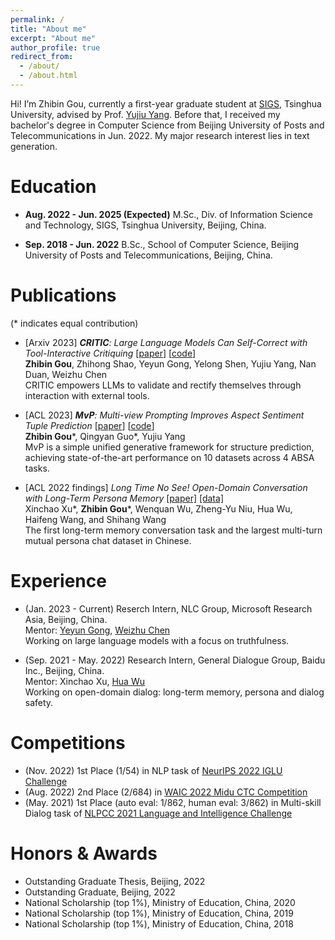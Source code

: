 ```yaml
---
permalink: /
title: "About me"
excerpt: "About me"
author_profile: true
redirect_from: 
  - /about/
  - /about.html
---
```


Hi! I’m Zhibin Gou, currently a first-year graduate student at [SIGS](https://www.sigs.tsinghua.edu.cn/en/), Tsinghua University, advised by Prof. [Yujiu Yang](https://sites.google.com/view/iigroup-thu/about). Before that, I received my bachelor's degree in Computer Science from Beijing University of Posts and Telecommunications in Jun. 2022. My major research interest lies in text generation.

Education
======

- **Aug. 2022 - Jun. 2025 (Expected)** M.Sc., Div. of Information Science and Technology, SIGS, Tsinghua University, Beijing, China.

- **Sep. 2018 - Jun. 2022** B.Sc., School of Computer Science, Beijing University of Posts and Telecommunications, Beijing, China.

Publications
======
(\* indicates equal contribution)

- [Arxiv 2023] ***CRITIC**: Large Language Models Can Self-Correct with Tool-Interactive Critiquing* [[paper](https://arxiv.org/abs/2305.11738)] [[code](https://github.com/microsoft/ProphetNet/tree/master/CRITIC)]
<br> **Zhibin Gou**, Zhihong Shao, Yeyun Gong, Yelong Shen, Yujiu Yang, Nan Duan, Weizhu Chen
<br> CRITIC empowers LLMs to validate and rectify themselves through interaction with external tools.

- [ACL 2023] ***MvP**: Multi-view Prompting Improves Aspect Sentiment Tuple Prediction* [[paper](https://arxiv.org/abs/2305.12627)] [[code](https://github.com/ZubinGou/multi-view-prompting)]
<br> **Zhibin Gou**\*, Qingyan Guo\*, Yujiu Yang
<br> MvP is a simple unified generative framework for structure prediction, achieving state-of-the-art performance on 10 datasets across 4 ABSA tasks.

- [ACL 2022 findings] *Long Time No See! Open-Domain Conversation with Long-Term Persona Memory* [[paper]](https://arxiv.org/abs/2203.05797) [[data]](https://github.com/PaddlePaddle/Research/tree/master/NLP/ACL2022-DuLeMon)
<br> Xinchao Xu\*, **Zhibin Gou**\*, Wenquan Wu, Zheng-Yu Niu, Hua Wu, Haifeng Wang, and Shihang Wang
<br> The first long-term memory conversation task and the largest multi-turn mutual persona chat dataset in Chinese.


Experience
======
- (Jan. 2023 - Current) Reserch Intern, NLC Group, Microsoft Research Asia, Beijing, China.
<br> Mentor: [Yeyun Gong](https://www.microsoft.com/en-us/research/people/yegong/), [Weizhu Chen](https://www.microsoft.com/en-us/research/people/wzchen/)
<br> Working on large language models with a focus on truthfulness.

- (Sep. 2021 - May. 2022) Research Intern, General Dialogue Group, Baidu Inc., Beijing, China.
<br> Mentor: Xinchao Xu, [Hua Wu](https://wuhuanlp.github.io/)
<br> Working on open-domain dialog: long-term memory, persona and dialog safety.

Competitions
======
- (Nov. 2022) 1st Place (1/54) in NLP task of [NeurIPS 2022 IGLU Challenge](https://www.aicrowd.com/challenges/neurips-2022-iglu-challenge)
- (Aug. 2022) 2nd Place (2/684) in [WAIC 2022 Midu CTC Competition](https://aistudio.baidu.com/aistudio/competition/detail/404/0/leaderboard)
- (May. 2021) 1st Place (auto eval: 1/862, human eval: 3/862) in Multi-skill Dialog task of [NLPCC 2021 Language and Intelligence Challenge](http://tcci.ccf.org.cn/conference/2021/cfpp.php)

Honors & Awards
======

- Outstanding Graduate Thesis, Beijing, 2022
- Outstanding Graduate, Beijing, 2022
- National Scholarship (top 1%), Ministry of Education, China, 2020 
- National Scholarship (top 1%), Ministry of Education, China, 2019 
- National Scholarship (top 1%), Ministry of Education, China, 2018
